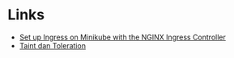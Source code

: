 # Links
 
- [Set up Ingress on Minikube with the NGINX Ingress Controller](https://kubernetes-docsy-staging.netlify.app/docs/tasks/access-application-cluster/ingress-minikube/)
- [Taint dan Toleration](https://kubernetes.io/id/docs/concepts/scheduling-eviction/taint-and-toleration/)